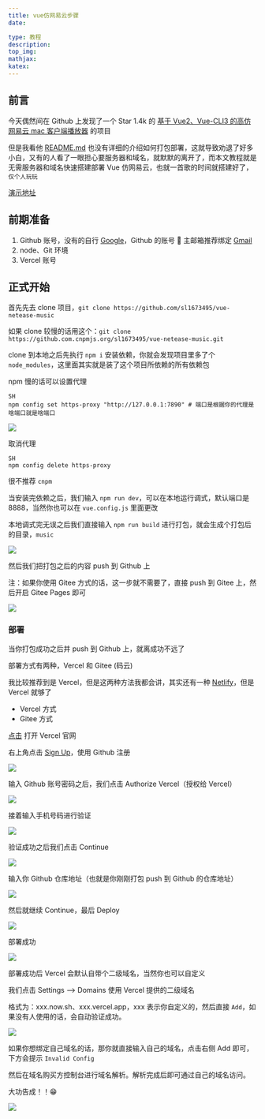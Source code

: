 ```yaml
---
title: vue仿网易云步骤
date:

type: 教程
description:
top_img:
mathjax:
katex:
---
```


## 前言

今天偶然间在 Github 上发现了一个 Star 1.4k 的 [基于 Vue2、Vue-CLI3 的高仿网易云 mac 客户端播放器](https://github.com/sl1673495/vue-netease-music) 的项目

但是我看他 [README.md](https://github.com/sl1673495/vue-netease-music/blob/master/README.md) 也没有详细的介绍如何打包部署，这就导致劝退了好多小白，又有的人看了一眼担心要服务器和域名，就默默的离开了，而本文教程就是无需服务器和域名快速搭建部署 Vue 仿网易云，也就一首歌的时间就搭建好了，`仅个人玩玩`

[ 演示地址](https://music.imzjw.cn/)

## 前期准备

1. Github 账号，没有的自行 [Google](https://www.google.com/)，Github 的账号 📧 主邮箱推荐绑定 [Gmail](https://mail.google.com/)
2. node、Git 环境
3. Vercel 账号

## 正式开始

首先先去 clone 项目，`git clone https://github.com/sl1673495/vue-netease-music`

如果 clone 较慢的话用这个：`git clone https://github.com.cnpmjs.org/sl1673495/vue-netease-music.git`

clone 到本地之后先执行 `npm i` 安装依赖，你就会发现项目里多了个 `node_modules`，这里面其实就是装了这个项目所依赖的所有依赖包

npm 慢的话可以设置代理

```
SH
npm config set https-proxy "http://127.0.0.1:7890" # 端口是根据你的代理是啥端口就是啥端口
```

[![](https://cdn.jsdelivr.net/gh/zjwo/img/houduan/vue/image-20201228141202222.webp#align=left&display=inline&height=164&margin=%5Bobject%20Object%5D&originHeight=164&originWidth=885&status=done&style=none&width=885)](https://cdn.jsdelivr.net/gh/zjwo/img/houduan/vue/image-20201228141202222.webp)

取消代理

```
SH
npm config delete https-proxy
```

很不推荐 `cnpm`

当安装完依赖之后，我们输入 `npm run dev`，可以在本地运行调式，默认端口是 8888，当然你也可以在 `vue.config.js` 里面更改

本地调式完无误之后我们直接输入 `npm run build` 进行打包，就会生成个打包后的目录，`music`

[![](https://cdn.jsdelivr.net/gh/zjwo/img/houduan/vue/image-20201228142107290.webp#align=left&display=inline&height=450&margin=%5Bobject%20Object%5D&originHeight=450&originWidth=1071&status=done&style=none&width=1071)](https://cdn.jsdelivr.net/gh/zjwo/img/houduan/vue/image-20201228142107290.webp)

然后我们把打包之后的内容 push 到 Github 上

注：如果你使用 Gitee 方式的话，这一步就不需要了，直接 push 到 Gitee 上，然后开启 Gitee Pages 即可

[![](https://cdn.jsdelivr.net/gh/zjwo/img/houduan/vue/image-20201228145035546.webp#align=left&display=inline&height=582&margin=%5Bobject%20Object%5D&originHeight=582&originWidth=1203&status=done&style=none&width=1203)](https://cdn.jsdelivr.net/gh/zjwo/img/houduan/vue/image-20201228145035546.webp)

### 部署

当你打包成功之后并 push 到 Github 上，就离成功不远了

部署方式有两种，Vercel 和 Gitee (码云)

我比较推荐到是 Vercel，但是这两种方法我都会讲，其实还有一种 [Netlify](https://www.netlify.com/)，但是 Vercel 就够了

- Vercel 方式
- Gitee 方式

[点击](https://vercel.com/) 打开 Vercel 官网

右上角点击 [Sign Up](https://vercel.com/signup)，使用 Github 注册

[![](https://cdn.jsdelivr.net/gh/zjwo/img/houduan/vue/image-20201228144101989.webp#align=left&display=inline&height=635&margin=%5Bobject%20Object%5D&originHeight=635&originWidth=1487&status=done&style=none&width=1487)](https://cdn.jsdelivr.net/gh/zjwo/img/houduan/vue/image-20201228144101989.webp)

输入 Github 账号密码之后，我们点击 Authorize Vercel（授权给 Vercel）

[![](https://cdn.jsdelivr.net/gh/zjwo/img/houduan/vue/image-20201228144223350.webp#align=left&display=inline&height=834&margin=%5Bobject%20Object%5D&originHeight=834&originWidth=1419&status=done&style=none&width=1419)](https://cdn.jsdelivr.net/gh/zjwo/img/houduan/vue/image-20201228144223350.webp)

接着输入手机号码进行验证

[![](https://cdn.jsdelivr.net/gh/zjwo/img/houduan/vue/image-20201228144428702.webp#align=left&display=inline&height=470&margin=%5Bobject%20Object%5D&originHeight=470&originWidth=1071&status=done&style=none&width=1071)](https://cdn.jsdelivr.net/gh/zjwo/img/houduan/vue/image-20201228144428702.webp)

验证成功之后我们点击 Continue

[![](https://cdn.jsdelivr.net/gh/zjwo/img/houduan/vue/image-20201228144838966.webp#align=left&display=inline&height=542&margin=%5Bobject%20Object%5D&originHeight=542&originWidth=1614&status=done&style=none&width=1614)](https://cdn.jsdelivr.net/gh/zjwo/img/houduan/vue/image-20201228144838966.webp)

输入你 Github 仓库地址（也就是你刚刚打包 push 到 Github 的仓库地址）

[![](https://cdn.jsdelivr.net/gh/zjwo/img/houduan/vue/image-20201228144858933.webp#align=left&display=inline&height=446&margin=%5Bobject%20Object%5D&originHeight=446&originWidth=1117&status=done&style=none&width=1117)](https://cdn.jsdelivr.net/gh/zjwo/img/houduan/vue/image-20201228144858933.webp)

然后就继续 Continue，最后 Deploy

[![](https://cdn.jsdelivr.net/gh/zjwo/img/houduan/vue/image-20201228145822068.webp#align=left&display=inline&height=743&margin=%5Bobject%20Object%5D&originHeight=743&originWidth=1784&status=done&style=none&width=1784)](https://cdn.jsdelivr.net/gh/zjwo/img/houduan/vue/image-20201228145822068.webp)

部署成功

[![](https://cdn.jsdelivr.net/gh/zjwo/img/houduan/vue/image-20201228145943215.webp#align=left&display=inline&height=869&margin=%5Bobject%20Object%5D&originHeight=869&originWidth=1610&status=done&style=none&width=1610)](https://cdn.jsdelivr.net/gh/zjwo/img/houduan/vue/image-20201228145943215.webp)

部署成功后 Vercel 会默认自带个二级域名，当然你也可以自定义

我们点击 Settings –> Domains 使用 Vercel 提供的二级域名

格式为：xxx.now.sh、xxx.vercel.app，xxx 表示你自定义的，然后直接 `Add`，如果没有人使用的话，会自动验证成功。

[![](https://cdn.jsdelivr.net/gh/zjwo/img/houduan/vue/image-20201228150428825.webp#align=left&display=inline&height=713&margin=%5Bobject%20Object%5D&originHeight=713&originWidth=1340&status=done&style=none&width=1340)](https://cdn.jsdelivr.net/gh/zjwo/img/houduan/vue/image-20201228150428825.webp)

如果你想绑定自己域名的话，那你就直接输入自己的域名，点击右侧 Add 即可，下方会提示 `Invalid Config`

然后在域名购买方控制台进行域名解析。解析完成后即可通过自己的域名访问。

大功告成！！😁

[![](https://cdn.jsdelivr.net/gh/zjwo/img/houduan/vue/image-20201228150617547.webp#align=left&display=inline&height=905&margin=%5Bobject%20Object%5D&originHeight=905&originWidth=1884&status=done&style=none&width=1884)](https://cdn.jsdelivr.net/gh/zjwo/img/houduan/vue/image-20201228150617547.webp)
